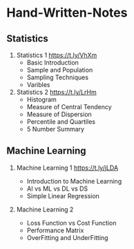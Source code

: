 # Hand-Written-Notes

## Statistics 
1. Statistics 1 https://t.ly/VhXm
   - Basic Introduction
   - Sample and Population
   - Sampling Techniques
   - Varibles
2. Statistics 2 https://t.ly/LrHm
   - Histogram
   - Measure of Central Tendency
   - Measure of Dispersion
   - Percentile and Quartiles
   - 5 Number Summary

## Machine Learning 
1. Machine Learning 1 https://t.ly/jLDA
   - Introduction to Machine Learning
   - AI vs ML vs DL vs DS
   - Simple Linear Regression

2. Machine Learning 2
   - Loss Function vs Cost Function
   - Performance Matrix
   - OverFitting and UnderFitting
